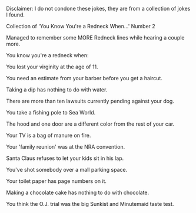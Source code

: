 Disclaimer: I do not condone these jokes, they are from a collection of jokes I found.

Collection of 'You Know You're a Redneck When...' Number 2

Managed to remember some MORE Redneck lines while hearing a couple more.

You know you're a redneck when:

You lost your virginity at the age of 11.

You need an estimate from your barber before you get a haircut.

Taking a dip has nothing to do with water.

There are more than ten lawsuits currently pending against your dog.

You take a fishing pole to Sea World.

The hood and one door are a different color from the rest of your car.

Your TV is a bag of manure on fire.

Your 'family reunion' was at the NRA convention.

Santa Claus refuses to let your kids sit in his lap.

You've shot somebody over a mall parking space.

Your toilet paper has page numbers on it.

Making a chocolate cake has nothing to do with chocolate.

You think the O.J. trial was the big Sunkist and Minutemaid 
taste test.

